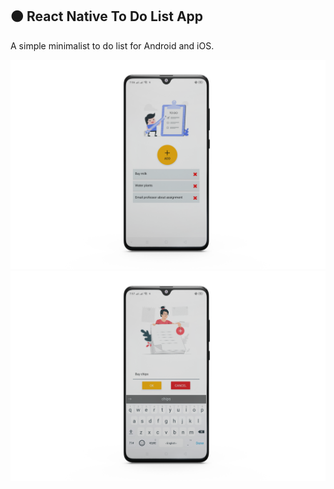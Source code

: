 ## :orange_circle: React Native To Do List App

A simple minimalist to do list for Android and iOS. 

<img src="https://github.com/mwasikz/react-native-to-do-list-app/blob/main/readme_assets/tdl_homepage.png" width="1000">
<img src="https://github.com/mwasikz/react-native-to-do-list-app/blob/main/readme_assets/tdl_add_item.png" width="1000">
